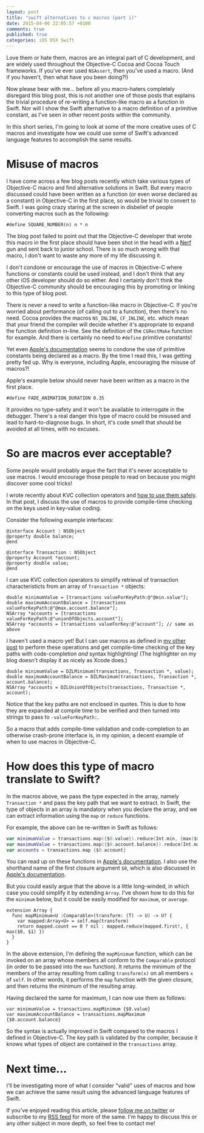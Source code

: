 ```yaml
---
layout: post
title: "swift alternatives to c macros (part i)"
date: 2015-04-06 22:05:57 +0100
comments: true
published: true
categories: iOS OSX Swift
---
```

Love them or hate them, macros are an integral part of C development, and are widely used throughout the Objective-C Cocoa and Cocoa Touch frameworks. If you've ever used `NSAssert`, then you've used a macro. (And if you haven't, then what have you been doing?!)

Now please bear with me... before all you macro-haters completely disregard this blog post, this is not another one of those posts that explains the trivial procedure of re-writing a function-like macro as a function in Swift. Nor will I show the Swift alternative to a macro definition of a primitive constant, as I've seen in other recent posts within the community.

In this short series, I'm going to look at some of the more creative uses of C macros and investigate how we could use some of Swift's advanced language features to accomplish the same results.

<!-- More -->

# Misuse of macros
I have come across a few blog posts recently which take various types of Objective-C macro and find alternative solutions in Swift. But every macro discussed could have been written as a function (or even worse declared as a constant) in Objective-C in the first place, so would be trivial to convert to Swift. I was going crazy staring at the screen in disbelief of people converting macros such as the following:

```objc
#define SQUARE_NUMBER(n) n * n
```

The blog post failed to point out that the Objective-C developer that wrote this macro in the first place should have been shot in the head with a [Nerf](http://nerf.hasbro.com/en-us) gun and sent back to junior school. There is so much wrong with that macro, I don't want to waste any more of my life discussing it.

I don't condone or encourage the use of macros in Objective-C where functions or constants could be used instead, and I don't think that any other iOS developer should do so either. And I certainly don't think the Objective-C community should be encouraging this by promoting or linking to this type of blog post.

There is never a need to write a function-like macro in Objective-C. If you're worried about performance (of calling out to a function), then there's no need. Cocoa provides the macros `NS_INLINE`, `CF_INLINE`, etc. which mean that your friend the compiler will decide whether it's appropriate to expand the function definition in-line. See the definition of the `CGRectMake` function for example. And there is certainly no need to `#define` primitive constants!

Yet even [Apple's documentation](https://developer.apple.com/library/ios/documentation/Swift/Conceptual/BuildingCocoaApps/InteractingWithCAPIs.html#//apple_ref/doc/uid/TP40014216-CH8-XID_19) seems to condone the use of primitive constants being declared as a macro. By the time I read this, I was getting pretty fed up. Why is everyone, including Apple, encouraging the misuse of macros?!

Apple's example below should never have been written as a macro in the first place.
```objc
#define FADE_ANIMATION_DURATION 0.35
```
It provides no type-safety and it won't be available to interrogate in the debugger. There's a real danger this type of macro could be misused and lead to hard-to-diagnose bugs. In short, it's code smell that should be avoided at all times, with no excuses.

# So are macros ever acceptable?

Some people would probably argue the fact that it's never acceptable to use macros. I would encourage those people to read on because you might discover some cool tricks!

I wrote recently about KVC collection operators and [how to use them safely](/blog/2014/07/25/collection-operators-done-properly/). In that post, I discuss the use of macros to provide compile-time checking on the keys used in key-value coding.

Consider the following example interfaces:
```objc
@interface Account : NSObject
@property double balance;
@end

@interface Transaction : NSObject
@property Account *account;
@property double value;
@end
```
I can use KVC collection operators to simplify retrieval of transaction characteristicts from an array of `Transaction *` objects:

```objc
double minimumValue = [transactions valueForKeyPath:@"@min.value"];
double maximumAccountBalance = [transactions valueForKeyPath:@"@max.account.balance"];
NSArray *accounts = [transactions valueForKeyPath:@"unionOfObjects.account"];
NSArray *accounts = [transactions valueForKey:@"account"]; // same as above
```

I haven't used a macro yet! But I can use macros as defined in [my other post](/blog/2014/07/25/collection-operators-done-properly/) to perform these operations and get compile-time checking of the key paths with code-completion *and* syntax highlighting! (The highlighter on my blog doesn't display it as nicely as Xcode does.)

```objc
double minimumValue = DZLMinimum(transactions, Transaction *, value);
double maximumAccountBalance = DZLMaximum(transactions, Transaction *, account.balance);
NSArray *accounts = DZLUnionOfObjects(transactions, Transaction *, account);
```

Notice that the key paths are not enclosed in quotes. This is due to how they are expanded at compile time to be verified and then turned into strings to pass to `-valueForKeyPath:`.

So a macro that adds compile-time validation and code-completion to an otherwise crash-prone interface is, in my opinion, a decent example of when to use macros in Objective-C.

# How does this type of macro translate to Swift?

In the macros above, we pass the type expected in the array, namely `Transaction *` and pass the key path that we want to extract. In Swift, the type of objects in an array is mandatory when you declare the array, and we can extract information using the `map` or `reduce` functions.

For example, the above can be re-written in Swift as follows:

```swift
var minimumValue = transactions.map({$0.value}).reduce(Int.min, {max($0, $1)})
var maximumValue = transactions.map({$0.account.balance}).reduce(Int.max, {min($0, $1)})
var accounts = transactions.map {$0.account}
```

You can read up on these functions in [Apple's documentation](https://developer.apple.com/library/ios/documentation/General/Reference/SwiftStandardLibraryReference/Array.html). I also use the shorthand name of the first closure argument `$0`, which is also discussed in [Apple's documentation](https://developer.apple.com/library/ios/documentation/Swift/Conceptual/Swift_Programming_Language/Closures.html).

But you could easily argue that the above is a little long-winded, in which case you could simplify it by extending `Array`. I've shown how to do this for the `minimum` below, but it could be easily modified for `maximum`, or `average`.

```objc
extension Array {
  func mapMinimum<U :Comparable>(transform: (T) -> U) -> U? {
    var mapped:Array<U> = self.map(transform)
    return mapped.count == 0 ? nil : mapped.reduce(mapped.first!, { max($0, $1) })
  }
}
```

In the above extension, I'm defining the `mapMinimum` function, which can be invoked on an array whose members all conform to the `Comparable` protocol (in order to be passed into the `max` function). It returns the minimum of the members of the array resulting from calling `transform(x)` on all members `x` of `self`. In other words, it performs the `map` function with the given closure, and then returns the minimum of the resulting array.

Having declared the same for maximum, I can now use them as follows:
```objc
var minimumValue = transactions.mapMinimum {$0.value}
var maximumAccountBalance = transactions.mapMaximum {$0.account.balance}
```

So the syntax is actually improved in Swift compared to the macros I defined in Objective-C. The key path is validated by the compiler, because it knows what types of object are contained in the `transactions` array.

# Next time...

I'll be investigating more of what I consider "valid" uses of macros and how we can achieve the same result using the advanced language features of Swift.

If you've enjoyed reading this article, please [follow me on twitter](http://twitter.com/dodsios) or subscribe to my [RSS feed](http://octopress.dev/atom.xml) for more of the same. I'm happy to discuss this or any other subject in more depth, so feel free to contact me!













